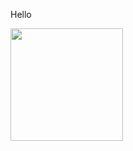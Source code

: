 Hello


<img height="180em" src="https://github-readme-stats.vercel.app/api?username=legg2710&show_icons=true&hide_border=true&&count_private=true&include_all_commits=true" />
